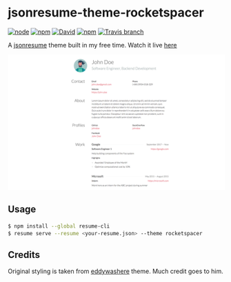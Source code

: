 # jsonresume-theme-rocketspacer

[![node](https://img.shields.io/node/v/jsonresume-theme-rocketspacer.svg)](https://www.npmjs.com/package/jsonresume-theme-rocketspacer)
[![npm](https://img.shields.io/npm/v/jsonresume-theme-rocketspacer.svg)](https://www.npmjs.com/package/jsonresume-theme-rocketspacer)
[![David](https://img.shields.io/david/rocketspacer/jsonresume-theme-rocketspacer.svg)](https://david-dm.org/rocketspacer/jsonresume-theme-rocketspacer)
[![npm](https://img.shields.io/npm/dm/jsonresume-theme-rocketspacer.svg)](https://www.npmjs.com/package/jsonresume-theme-rocketspacer)
[![Travis branch](https://img.shields.io/travis/rocketspacer/jsonresume-theme-rocketspacer.svg)](https://travis-ci.org/rocketspacer/jsonresume-theme-rocketspacer)

A [jsonresume](https://jsonresume.org) theme built in my free time. Watch it live [here](https://rocketspacer.github.io/jsonresume-theme-rocketspacer)

<img src="/sample.png" alt="jsonresume-rocketspacer-theme sample image"/>

## Usage

```sh
$ npm install --global resume-cli
$ resume serve --resume <your-resume.json> --theme rocketspacer
```

## Credits

Original styling is taken from [eddywashere](https://github.com/eddywashere/resume) theme. Much credit goes to him.
